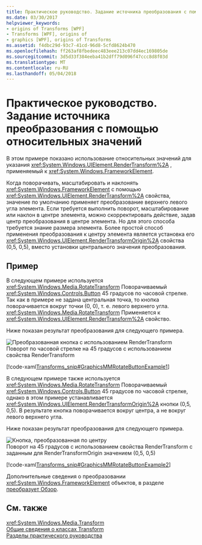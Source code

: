 ```yaml
---
title: Практическое руководство. Задание источника преобразования с помощью относительных значений
ms.date: 03/30/2017
helpviewer_keywords:
- origins of Transforms [WPF]
- Transforms [WPF], origins of
- graphics [WPF], origins of Transforms
ms.assetid: f4dbc29d-93c7-41cd-96d8-5cfd8624b470
ms.openlocfilehash: ff263af8fbedeec483eee213c07dd4ec169805de
ms.sourcegitcommit: 3d5d33f384eeba41b2dff79d096f47ccc8d8f03d
ms.translationtype: MT
ms.contentlocale: ru-RU
ms.lasthandoff: 05/04/2018
---
```

# <a name="how-to-specify-the-origin-of-a-transform-by-using-relative-values"></a>Практическое руководство. Задание источника преобразования с помощью относительных значений
В этом примере показано использование относительных значений для указания <xref:System.Windows.UIElement.RenderTransform%2A> , применяемый к <xref:System.Windows.FrameworkElement>.  
  
 Когда поворачивать, масштабировать и наклонять <xref:System.Windows.FrameworkElement> с помощью <xref:System.Windows.UIElement.RenderTransform%2A> свойства, значение по умолчанию применяет преобразование верхнего левого угла элемента. Если требуется выполнить поворот, масштабирование или наклон в центре элемента, можно скорректировать действие, задав центр преобразования в центре элемента. Но для этого способа требуется знание размера элемента. Более простой способ применения преобразования к центру элемента является установка его <xref:System.Windows.UIElement.RenderTransformOrigin%2A> свойства (0,5, 0,5), вместо установки центрального значения преобразования.  
  
## <a name="example"></a>Пример  
 В следующем примере используется <xref:System.Windows.Media.RotateTransform> Поворачиваемый <xref:System.Windows.Controls.Button> 45 градусов по часовой стрелке. Так как в примере не задана центральная точка, то кнопка поворачивается вокруг точки (0, 0), т. е. левого верхнего угла. <xref:System.Windows.Media.RotateTransform> Применяется к <xref:System.Windows.UIElement.RenderTransform%2A> свойство.  
  
 Ниже показан результат преобразования для следующего примера.  
  
 ![Преобразованная кнопка с использованием RenderTransform](../../../../docs/framework/wpf/graphics-multimedia/media/graphicsmm-rendertransformwithdefaultcenter.png "graphicsmm_RenderTransformWithDefaultCenter")  
Поворот по часовой стрелке на 45 градусов с использованием свойства RenderTransform  
  
 [!code-xaml[Transforms_snip#GraphicsMMRotateButtonExample1](../../../../samples/snippets/csharp/VS_Snippets_Wpf/Transforms_snip/CS/ButtonRotateTransformExample.xaml#graphicsmmrotatebuttonexample1)]  
  
 В следующем примере также используется <xref:System.Windows.Media.RotateTransform> Поворачиваемый <xref:System.Windows.Controls.Button> 45 градусов по часовой стрелке, однако в этом примере устанавливается <xref:System.Windows.UIElement.RenderTransformOrigin%2A> кнопки (0,5, 0,5). В результате кнопка поворачивается вокруг центра, а не вокруг левого верхнего угла.  
  
 Ниже показан результат преобразования для следующего примера.  
  
 ![Кнопка, преобразованная по центру](../../../../docs/framework/wpf/graphics-multimedia/media/graphicsmm-rendertransformrelativecenter.png "graphicsmm_RenderTransformRelativeCenter")  
Поворот на 45 градусов с использованием свойства RenderTransform с заданным для RenderTransformOrigin значением (0,5, 0,5)  
  
 [!code-xaml[Transforms_snip#GraphicsMMRotateButtonExample2](../../../../samples/snippets/csharp/VS_Snippets_Wpf/Transforms_snip/CS/ButtonRotateTransformExample.xaml#graphicsmmrotatebuttonexample2)]  
  
 Дополнительные сведения о преобразовании <xref:System.Windows.FrameworkElement> объектов, в разделе [преобразует Обзор](../../../../docs/framework/wpf/graphics-multimedia/transforms-overview.md).  
  
## <a name="see-also"></a>См. также  
 <xref:System.Windows.Media.Transform>  
 [Общие сведения о классах Transform](../../../../docs/framework/wpf/graphics-multimedia/transforms-overview.md)  
 [Разделы практического руководства](../../../../docs/framework/wpf/graphics-multimedia/transformations-how-to-topics.md)
